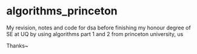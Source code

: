 # algorithms_princeton
My revision, notes and code for dsa before finishing my honour degree of SE at UQ by using algorithms part 1 and 2 from princeton university, us

Thanks~

